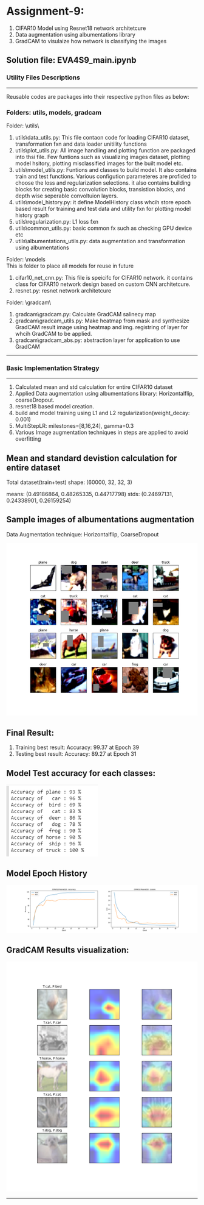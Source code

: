 # Assignment-9: 

1. CIFAR10 Model using Resnet18 network architetcure
2. Data augmentation using albumentations library
3. GradCAM to visulaize how network is classifying the images

Solution file: EVA4S9_main.ipynb
--------------------------------

### Utility Files Descriptions
------------------------------
Reusable codes are packages into their respective python files as below:

### Folders: utils, models, gradcam

Folder: \utils\
1. utils\data_utils.py: This file contaon code for loading CIFAR10 dataset, transformation fxn and data loader unitility functions
2. utils\plot_utils.py: All image handling and plotting function are packaged into thsi file. Few funtions such as visualizing images dataset, plotting model hsitory, plotting misclassified images for the built model etc.
3. utils\model_utils.py: Funtions and classes to build model. It also contains train and test functions. Various configution parameteres are profided to choose the loss and regularization selections.
it also contains building blocks for creating basic convolution blocks, transistion blocks, and depth wise seperable convoltuion layers.
4. utils\model_history.py: it define ModelHistory class whcih store epoch based result for training and test data and utility fxn for plotting model history graph
5. utils\regularization.py: L1 loss fxn
6. utils\common_utils.py: basic common fx such as checking GPU device etc
7. utils\albumentations_utils.py: data augmentation and transformation using albumentations

Folder: \models\
This is folder to place all models for reuse in future
1. cifar10_net_cnn.py: This file is speicifc for CIFAR10 network. it contains class for CIFAR10 network design based on custom CNN architetcure.
2. resnet.py: resnet network architetcure

Folder: \gradcam\
1. gradcam\gradcam.py: Calculate GradCAM salinecy map
2. gradcam\gradcam_utils.py: Make heatmap from mask and synthesize GradCAM result image using heatmap and img. registring of layer for whcih GradCAM to be applied.
3. gradcam\gradcam_abs.py: abstraction layer for application to use GradCAM

----------------------------------------------------------------------------------------------------------------

### Basic Implementation Strategy
-----------------------------------

1. Calculated mean and std calculation for entire CIFAR10 dataset
2. Applied Data augmentation using albumentations library: Horizontalflip, coarseDropout.
3. resnet18 based model creation.
4. build and model training using L1 and L2 regularization(weight_decay: 0.001)
5. MultiStepLR: milestones=[8,16,24], gamma=0.3
7. Various Image augmentation techniques in steps are applied to avoid overfitting

Mean and standard devistion calculation for entire dataset
----------------------------------------------------------

Total dataset(train+test) shape:  (60000, 32, 32, 3)

means: (0.49186864, 0.48265335, 0.44717798)
stds: (0.24697131, 0.24338901, 0.26159254)


Sample images of albumentations augmentation
--------------------------------------------

Data Augmentation technique: Horizontalflip, CoarseDropout

![](images/albumentations_images.png)


Final Result:
-------------

1. Training best result: Accuracy: 99.37 at Epoch 39
2. Testing  best result: Accuracy: 89.27 at Epoch 31


Model Test accuracy for each classes:
-------------------------------------

![](images/class_based_accuracy.png)

Model Epoch History
-------------------

![](images/model_history.png)


GradCAM Results visualization:
-----------------------------

![](images/gradcam_result.png)

----------------------------------------------------------------------------------------------------------------

